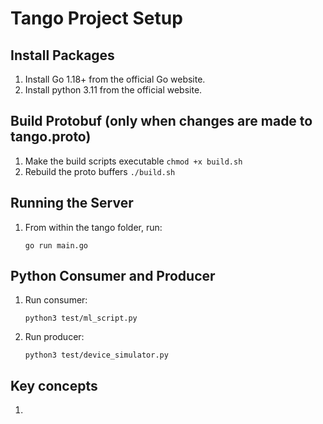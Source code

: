 # Tango Project Setup

## Install Packages
1. Install Go 1.18+ from the official Go website.
2. Install python 3.11 from the official website.

## Build Protobuf (only when changes are made to tango.proto)
1. Make the build scripts executable ```chmod +x build.sh```
2. Rebuild the proto buffers ```./build.sh```

## Running the Server
1. From within the tango folder, run:
   ```
   go run main.go
   ```

## Python Consumer and Producer
1. Run consumer:
   ```
   python3 test/ml_script.py
   ```
2. Run producer:
   ```
   python3 test/device_simulator.py
   ```

## Key concepts 
1. 
